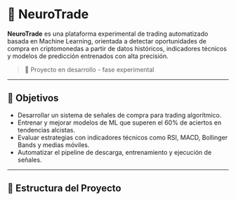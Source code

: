 # 🧠 NeuroTrade

**NeuroTrade** es una plataforma experimental de trading automatizado basada en Machine Learning, orientada a detectar oportunidades de compra en criptomonedas a partir de datos históricos, indicadores técnicos y modelos de predicción entrenados con alta precisión.

> 🚧 Proyecto en desarrollo - fase experimental

---

## 📌 Objetivos

- Desarrollar un sistema de señales de compra para trading algorítmico.
- Entrenar y mejorar modelos de ML que superen el 60% de aciertos en tendencias alcistas.
- Evaluar estrategias con indicadores técnicos como RSI, MACD, Bollinger Bands y medias móviles.
- Automatizar el pipeline de descarga, entrenamiento y ejecución de señales.

---

## 🧱 Estructura del Proyecto

